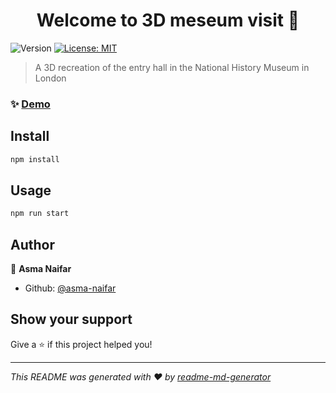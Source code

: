 <h1 align="center">Welcome to 3D meseum visit 👋</h1>
<p>
  <img alt="Version" src="https://img.shields.io/badge/version-1.0.0-blue.svg?cacheSeconds=2592000" />
  <a href="#" target="_blank">
    <img alt="License: MIT" src="https://img.shields.io/badge/License-MIT-yellow.svg" />
  </a>
</p>

> A 3D recreation of the entry hall in the National History Museum in London

### ✨ [Demo](http://localhost:8000/)

## Install

```sh
npm install
```

## Usage

```sh
npm run start
```

## Author

👤 **Asma Naifar**

* Github: [@asma-naifar](https://github.com/asma-naifar)

## Show your support

Give a ⭐️ if this project helped you!

***
_This README was generated with ❤️ by [readme-md-generator](https://github.com/kefranabg/readme-md-generator)_